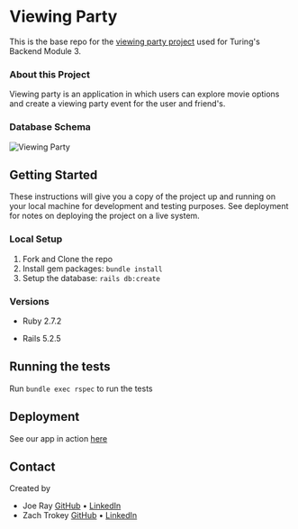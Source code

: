 # Viewing Party

This is the base repo for the [viewing party project](https://backend.turing.io/module3/projects/viewing_party) used for Turing's Backend Module 3.

### About this Project

Viewing party is an application in which users can explore movie options and create a viewing party event for the user and friend's.

### Database Schema
![Viewing Party](https://user-images.githubusercontent.com/20480167/125710037-30d9fd4f-6927-490a-97c9-b0a652f490e9.jpeg)


## Getting Started

These instructions will give you a copy of the project up and running on
your local machine for development and testing purposes. See deployment
for notes on deploying the project on a live system.

### Local Setup

1. Fork and Clone the repo
2. Install gem packages: `bundle install`
3. Setup the database: `rails db:create`

### Versions

- Ruby 2.7.2

- Rails 5.2.5

## Running the tests

Run `bundle exec rspec` to run the tests

## Deployment

See our app in action [here](https://intense-shore-56210.herokuapp.com/)

## Contact
Created by

* Joe Ray [GitHub](https://github.com/joeray100) • [LinkedIn](https://www.linkedin.com/in/joe-ray-a46140192/)
* Zach Trokey [GitHub](https://github.com/ztrokey) • [LinkedIn](https://www.linkedin.com/in/zach-trokey/)
